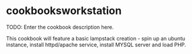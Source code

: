 # cookbooksworkstation

TODO: Enter the cookbook description here.

This cookbook will feature a basic lampstack creation - spin up an ubuntu instance, install httpd/apache service, install MYSQL server and load PHP.


